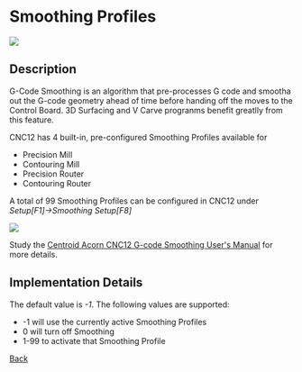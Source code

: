 # Smoothing Profiles

![](/images/pp053.PNG)

## Description
G-Code Smoothing is an algorithm that pre-processes G code and smootha out the G-code geometry ahead of time before handing off the moves to the Control Board. 3D Surfacing and V Carve progranms benefit greatlly from this feature.

CNC12 has 4 built-in, pre-configured Smoothing Profiles available for

* Precision Mill
* Contouring Mill
* Precision Router
* Contouring Router

A total of 99 Smoothing Profiles can be configured in CNC12 under *Setup[F1]->Smoothing Setup[F8]*

![](/images/pp054.PNG)

Study the [Centroid Acorn CNC12 G-code Smoothing User's Manual](https://www.centroidcnc.com/centroid_diy/downloads/acorn_documentation/acorn_gcode_smoothing_users_manual.pdf) for more details.


## Implementation Details
The default value is *-1*. The following values are supported:

* -1   will use the currently active Smoothing Profiles
* 0    will turn off Smoothing
* 1-99 to activate that Smoothing Profile


[Back](index.md)